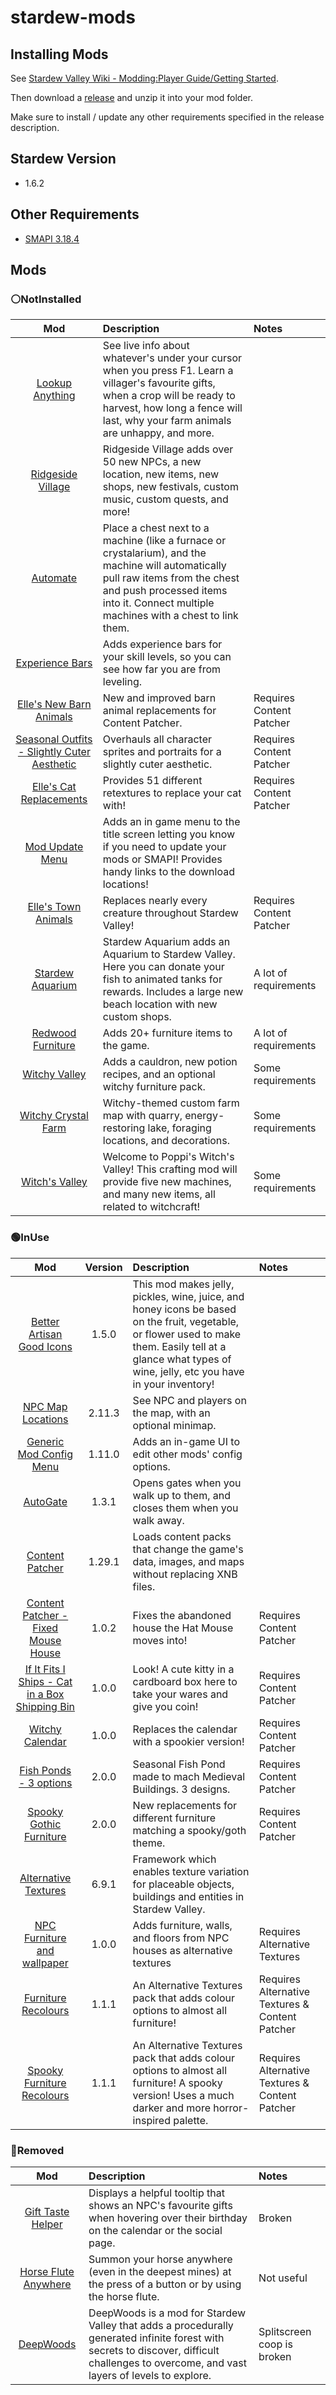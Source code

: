 # stardew-mods

## Installing Mods

See [Stardew Valley Wiki - Modding:Player Guide/Getting Started](https://stardewvalleywiki.com/Modding:Player_Guide/Getting_Started).

Then download a [release](https://github.com/GabrielF-C/stardew-mods/releases) and unzip it into your mod folder.

Make sure to install / update any other requirements specified in the release description.

## Stardew Version

- 1.6.2

## Other Requirements

- [SMAPI 3.18.4](https://smapi.io/)

## Mods

### ⚪NotInstalled

|                                               Mod                                                | Description                                                                                                                                                                                                               | Notes                    |
| :----------------------------------------------------------------------------------------------: | :------------------------------------------------------------------------------------------------------------------------------------------------------------------------------------------------------------------------ | :----------------------- |
|               [Lookup Anything](https://www.nexusmods.com/stardewvalley/mods/541)                | See live info about whatever's under your cursor when you press F1. Learn a villager's favourite gifts, when a crop will be ready to harvest, how long a fence will last, why your farm animals are unhappy, and more.    |                          |
|              [Ridgeside Village](https://www.nexusmods.com/stardewvalley/mods/7286)              | Ridgeside Village adds over 50 new NPCs, a new location, new items, new shops, new festivals, custom music, custom quests, and more!                                                                                      |                          |
|                  [Automate](https://www.nexusmods.com/stardewvalley/mods/1063)                   | Place a chest next to a machine (like a furnace or crystalarium), and the machine will automatically pull raw items from the chest and push processed items into it. Connect multiple machines with a chest to link them. |                          |
|               [Experience Bars](https://www.nexusmods.com/stardewvalley/mods/509)                | Adds experience bars for your skill levels, so you can see how far you are from leveling.                                                                                                                                 |                          |
|           [Elle's New Barn Animals](https://www.nexusmods.com/stardewvalley/mods/3167)           | New and improved barn animal replacements for Content Patcher.                                                                                                                                                            | Requires Content Patcher |
| [Seasonal Outfits - Slightly Cuter Aesthetic](https://www.nexusmods.com/stardewvalley/mods/5450) | Overhauls all character sprites and portraits for a slightly cuter aesthetic.                                                                                                                                             | Requires Content Patcher |
|           [Elle's Cat Replacements](https://www.nexusmods.com/stardewvalley/mods/3872)           | Provides 51 different retextures to replace your cat with!                                                                                                                                                                | Requires Content Patcher |
|               [Mod Update Menu](https://www.nexusmods.com/stardewvalley/mods/2536)               | Adds an in game menu to the title screen letting you know if you need to update your mods or SMAPI! Provides handy links to the download locations!                                                                       |                          |
|             [Elle's Town Animals](https://www.nexusmods.com/stardewvalley/mods/1965)             | Replaces nearly every creature throughout Stardew Valley!                                                                                                                                                                 | Requires Content Patcher |
|              [Stardew Aquarium](https://www.nexusmods.com/stardewvalley/mods/6372)               | Stardew Aquarium adds an Aquarium to Stardew Valley. Here you can donate your fish to animated tanks for rewards. Includes a large new beach location with new custom shops.                                              | A lot of requirements    |
|              [Redwood Furniture](https://www.nexusmods.com/stardewvalley/mods/3128)              | Adds 20+ furniture items to the game.                                                                                                                                                                                     | A lot of requirements    |
|                [Witchy Valley](https://www.nexusmods.com/stardewvalley/mods/7312)                | Adds a cauldron, new potion recipes, and an optional witchy furniture pack.                                                                                                                                               | Some requirements        |
|             [Witchy Crystal Farm](https://www.nexusmods.com/stardewvalley/mods/4330)             | Witchy-themed custom farm map with quarry, energy-restoring lake, foraging locations, and decorations.                                                                                                                    | Some requirements        |
|             [Witch's Valley](https://www.nexusmods.com/stardewvalley/mods/2773)             | Welcome to Poppi's Witch's Valley! This crafting mod will provide five new machines, and many new items, all related to witchcraft!                                                                                       | Some requirements        |

### 🟢InUse

|                                                 Mod                                                  | Version | Description                                                                                                                                                                                                   | Notes                                           |
| :--------------------------------------------------------------------------------------------------: | :-----: | :------------------------------------------------------------------------------------------------------------------------------------------------------------------------------------------------------------ | :---------------------------------------------- |
|            [Better Artisan Good Icons](https://www.nexusmods.com/stardewvalley/mods/2080)            |  1.5.0  | This mod makes jelly, pickles, wine, juice, and honey icons be based on the fruit, vegetable, or flower used to make them. Easily tell at a glance what types of wine, jelly, etc you have in your inventory! |                                                 |
|                [NPC Map Locations](https://www.nexusmods.com/stardewvalley/mods/239)                 | 2.11.3  | See NPC and players on the map, with an optional minimap.                                                                                                                                                     |                                                 |
|             [Generic Mod Config Menu](https://www.nexusmods.com/stardewvalley/mods/5098)             | 1.11.0  | Adds an in-game UI to edit other mods' config options.                                                                                                                                                        |                                                 |
|                     [AutoGate](https://www.nexusmods.com/stardewvalley/mods/820)                     |  1.3.1  | Opens gates when you walk up to them, and closes them when you walk away.                                                                                                                                     |                                                 |
|                 [Content Patcher](https://www.nexusmods.com/stardewvalley/mods/1915)                 | 1.29.1  | Loads content packs that change the game's data, images, and maps without replacing XNB files.                                                                                                                |                                                 |
|       [Content Patcher - Fixed Mouse House](https://www.nexusmods.com/stardewvalley/mods/1975)       |  1.0.2  | Fixes the abandoned house the Hat Mouse moves into!                                                                                                                                                           | Requires Content Patcher                        |
| [If It Fits I Ships - Cat in a Box Shipping Bin](https://www.nexusmods.com/stardewvalley/mods/16470) |  1.0.0  | Look! A cute kitty in a cardboard box here to take your wares and give you coin!                                                                                                                              | Requires Content Patcher                        |
|                 [Witchy Calendar](https://www.nexusmods.com/stardewvalley/mods/4595)                 |  1.0.0  | Replaces the calendar with a spookier version!                                                                                                                                                                | Requires Content Patcher                        |
|             [Fish Ponds - 3 options](https://www.nexusmods.com/stardewvalley/mods/5301)              |  2.0.0  | Seasonal Fish Pond made to mach Medieval Buildings. 3 designs.                                                                                                                                                | Requires Content Patcher                        |
|             [Spooky Gothic Furniture](https://www.nexusmods.com/stardewvalley/mods/5766)             |  2.0.0  | New replacements for different furniture matching a spooky/goth theme.                                                                                                                                        | Requires Content Patcher                        |
|              [Alternative Textures](https://www.nexusmods.com/stardewvalley/mods/9246)               |  6.9.1  | Framework which enables texture variation for placeable objects, buildings and entities in Stardew Valley.                                                                                                    |                                                 |
|          [NPC Furniture and wallpaper](https://www.nexusmods.com/stardewvalley/mods/13064)           |  1.0.0  | Adds furniture, walls, and floors from NPC houses as alternative textures                                                                                                                                     | Requires Alternative Textures                   |
|              [Furniture Recolours](https://www.nexusmods.com/stardewvalley/mods/13064)               |  1.1.1  | An Alternative Textures pack that adds colour options to almost all furniture!                                                                                                                                | Requires Alternative Textures & Content Patcher |
|           [Spooky Furniture Recolours](https://www.nexusmods.com/stardewvalley/mods/13064)           |  1.1.1  | An Alternative Textures pack that adds colour options to almost all furniture! A spooky version! Uses a much darker and more horror-inspired palette.                                                         | Requires Alternative Textures & Content Patcher |

### 🔴Removed

|                                    Mod                                    | Description                                                                                                                                                                                | Notes                      |
| :-----------------------------------------------------------------------: | :----------------------------------------------------------------------------------------------------------------------------------------------------------------------------------------- | :------------------------- |
|   [Gift Taste Helper](https://www.nexusmods.com/stardewvalley/mods/229)   | Displays a helpful tooltip that shows an NPC's favourite gifts when hovering over their birthday on the calendar or the social page.                                                       | Broken                     |
| [Horse Flute Anywhere](https://www.nexusmods.com/stardewvalley/mods/7500) | Summon your horse anywhere (even in the deepest mines) at the press of a button or by using the horse flute.                                                                               | Not useful                 |
|      [DeepWoods](https://www.nexusmods.com/stardewvalley/mods/2571)       | DeepWoods is a mod for Stardew Valley that adds a procedurally generated infinite forest with secrets to discover, difficult challenges to overcome, and vast layers of levels to explore. | Splitscreen coop is broken |
